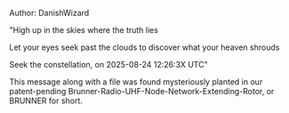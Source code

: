 Author: DanishWizard

"High up in the skies
where the truth lies

Let your eyes seek past the clouds
to discover what your heaven shrouds

Seek the constellation, on 2025-08-24 12:26:3X UTC"

This message along with a file was found mysteriously planted in our patent-pending Brunner-Radio-UHF-Node-Network-Extending-Rotor, or BRUNNER for short.
